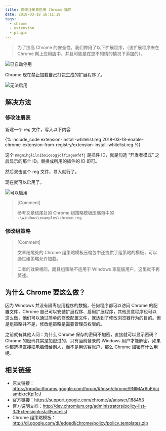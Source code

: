 ```yaml
---
title: 修改注册表启用 Chrome 插件
date: 2018-03-18 16:11:19
tags:
  - chrome
  - extension
  - plugin
---
```


> 为了提高 Chrome 的安全性，我们停用了以下扩展程序，（该扩展程序未在 Chrome 网上应用店中，并且可能是在您不知情的情况下添加的）。

![已自动停用](/images/2018-03-18-enable-chrome-extension-from-registry/auto-disabled.jpg)

Chrome 现在禁止加载自己打包生成的扩展程序了。

![无法启用](/images/2018-03-18-enable-chrome-extension-from-registry/unable-to-enable.jpg)

## 解决方法

### 修改注册表

新建一个 reg 文件，写入以下内容

{% include_code extension-install-whitelist.reg 2018-03-18-enable-chrome-extension-from-registry/extension-install-whitelist.reg %}

这个 `nmgnihglilniboicepgjclfiageofdfj` 是插件 ID，就是勾选 “开发者模式” 之后显示的那个 ID。替换成所用的插件的 ID 即可。

然后双击这个 reg 文件，导入就行了。

现在就可以启用了。

![可以启用](/images/2018-03-18-enable-chrome-extension-from-registry/enabled.jpg)

> [Comment]
>
> 参考文章结尾处的 Chrome 组策略模板压缩包中的 `.\windows\examples\chrome.reg`

### 修改组策略

> [Comment]
>
> 文章结尾处的 Chrome 组策略模板压缩包中还提供了组策略的模板，可以通过组策略允许加载。
>
> 二者的效果相同，而且组策略不适用于 Windows 家庭版用户，这里就不再赘述。

## 为什么 Chrome 要这么做？

因为 Windows 并没有隔离应用程序的数据，任何程序都可以访问 Chrome 的配置文件，Chrome 自己可以安装扩展程序、启用扩展程序，其他恶意程序也可以这么做，他们可以通过简单的修改配置文件，就达到了修改浏览器行为的目的。但是组策略并不是，修改组策略是需要管理员权限的。

之前就有其他人问：为什么 Chrome 保存的密码不加密，直接就可以显示密码？Chrome 的密码其实是加密过的，只有当前登录的 Windows 用户才能解密。如果你都选择直接把电脑借给别人，而不是用访客账户，那么 Chrome 加密有什么用呢。

## 相关链接

* 原文链接：<https://productforums.google.com/forum/#!msg/chrome/9NlMAr6uEVc/ambkrcKpi1cJ>
* 官方链接：<https://support.google.com/chrome/a/answer/188453>
* 官方说明文档：<http://dev.chromium.org/administrators/policy-list-3#ExtensionInstallForcelist>
* Chrome 组策略模板：<http://dl.google.com/dl/edgedl/chrome/policy/policy_templates.zip>
